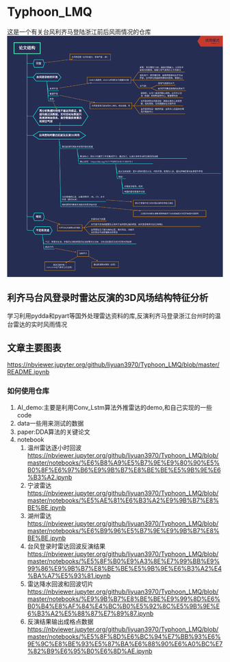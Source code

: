 # Typhoon_LMQ
这是一个有关台风利齐马登陆浙江前后风雨情况的仓库
![](paper/论文结构/论文结构.png)
## 利齐马台风登录时雷达反演的3D风场结构特征分析

学习利用pydda和pyart等国外处理雷达资料的库,反演利齐马登录浙江台州时的温台雷达的实时风雨情况

## 文章主要图表
https://nbviewer.jupyter.org/github/liyuan3970/Typhoon_LMQ/blob/master/README.ipynb

### 如何使用仓库
1. AI_demo:主要是利用Conv_Lstm算法外推雷达的demo,和自己实现的一些code
2. data一些用来测试的数据
3. paper:DDA算法的关键论文
4. notebook
    1. 温州雷达逐小时回波 https://nbviewer.jupyter.org/github/liyuan3970/Typhoon_LMQ/blob/master/notebooks/%E6%B8%A9%E5%B7%9E%E9%80%90%E5%B0%8F%E6%97%B6%E9%9B%B7%E8%BE%BE%E5%9B%9E%E6%B3%A2.ipynb
    2. 宁波雷达
    https://nbviewer.jupyter.org/github/liyuan3970/Typhoon_LMQ/blob/master/notebooks/%E5%AE%81%E6%B3%A2%E9%9B%B7%E8%BE%BE.ipynb
    3. 湖州雷达
    https://nbviewer.jupyter.org/github/liyuan3970/Typhoon_LMQ/blob/master/notebooks/%E6%B9%96%E5%B7%9E%E9%9B%B7%E8%BE%BE.ipynb
    4. 台风登录时雷达回波反演结果
    https://nbviewer.jupyter.org/github/liyuan3970/Typhoon_LMQ/blob/master/notebooks/%E5%8F%B0%E9%A3%8E%E7%99%BB%E9%99%86%E9%9B%B7%E8%BE%BE%E5%9B%9E%E6%B3%A2%E4%BA%A7%E5%93%81.ipynb
    5. 雷达降水回波和回波切片
    https://nbviewer.jupyter.org/github/liyuan3970/Typhoon_LMQ/blob/master/notebooks/%E9%9B%B7%E8%BE%BE%E9%99%8D%E6%B0%B4%E8%AF%84%E4%BC%B0%E5%92%8C%E5%9B%9E%E6%B3%A2%E5%88%87%E7%89%87.ipynb
    6. 反演结果输出成格点数据
    https://nbviewer.jupyter.org/github/liyuan3970/Typhoon_LMQ/blob/master/notebooks/%E5%8F%8D%E6%BC%94%E7%BB%93%E6%9E%9C%E8%BE%93%E5%87%BA%E6%88%90%E6%A0%BC%E7%82%B9%E6%95%B0%E6%8D%AE.ipynb